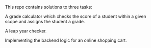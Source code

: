 This repo contains solutions to three tasks:
<p>A grade calculator which checks the score of a student within a given scope and assigns the student a grade.</p>
<p>A leap year checker.</p>
<p>Implementing the backend logic for an online shopping cart.</p>
